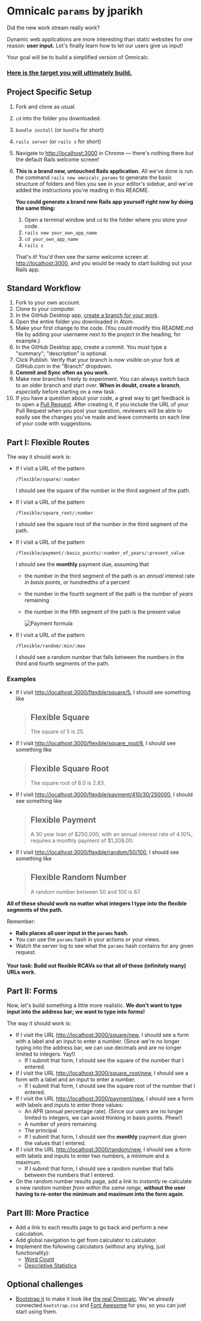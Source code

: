 # Omnicalc `params` by jparikh
Did the new work stream really work? 

Dynamic web applications are more interesting than static websites for one reason: **user input.** Let's finally learn how to let our users give us input!

Your goal will be to build a simplified version of Omnicalc.

### [Here is the target you will ultimately build.](https://omnicalc-params.herokuapp.com/)

## Project Specific Setup

 1. Fork and clone as usual.
 1. `cd` into the folder you downloaded.
 1. `bundle install` (or `bundle` for short)
 1. `rails server` (or `rails s` for short)
 1. Navigate to [http://localhost:3000](http://localhost:3000) in Chrome — there's nothing there but the default Rails welcome screen!
 1. **This is a brand new, untouched Rails application.** All we've done is run the command `rails new omnicalc_params` to generate the basic structure of folders and files you see in your editor's sidebar, and we've added the instructions you're reading in this README.

    **You could generate a brand new Rails app yourself right now by doing the same thing:**

    1. Open a terminal window and `cd` to the folder where you store your code.
    1. `rails new your_own_app_name`
    1. `cd your_own_app_name`
    1. `rails s`

    That's it! You'd then see the same welcome screen at [http://localhost:3000](http://localhost:3000), and you would be ready to start building out your Rails app.

## Standard Workflow

 1. Fork to your own account.
 1. Clone to your computer.
 1. In the GitHub Desktop app, [create a branch for your work](https://help.github.com/desktop/guides/contributing/creating-a-branch-for-your-work/#creating-a-branch).
 1. Open the entire folder you downloaded in Atom.
 1. Make your first change to the code. (You could modify this README.md file by adding your username next to the project in the heading, for example.)
 1. In the GitHub Desktop app, create a commit. You *must* type a "summary"; "description" is optional.
 1. Click Publish. Verify that your branch is now visible on your fork at GitHub.com in the "Branch" dropdown.
 1. **Commit and Sync often as you work.**
 1. Make new branches freely to experiment. You can always switch back to an older branch and start over. **When in doubt, create a branch**, _especially_ before starting on a new task.
 1. If you have a question about your code, a great way to get feedback is to open a [Pull Request](https://help.github.com/articles/creating-a-pull-request/). After creating it, if you include the URL of your Pull Request when you post your question, reviewers will be able to easily see the changes you've made and leave comments on each line of your code with suggestions.

## Part I: Flexible Routes

The way it should work is:

 - If I visit a URL of the pattern

    ```
    /flexible/square/:number
    ```

    I should see the square of the number in the third segment of the path.

 - If I visit a URL of the pattern

   ```
   /flexible/square_root/:number
   ```

   I should see the square root of the number in the third segment of the path.

 - If I visit a URL of the pattern

   ```
   /flexible/payment/:basis_points/:number_of_years/:present_value
   ```

   I should see the **monthly** payment due, assuming that

   - the number in the third segment of the path is an _annual_ interest rate _in basis points_, or hundredths of a percent
   - the number in the fourth segment of the path is the number of _years_ remaining
   - the number in the fifth segment of the path is the present value

        ![Payment formula](payment_formula.gif?raw=true "Payment formula")

 - If I visit a URL of the pattern

   ```
   /flexible/random/:min/:max
   ```

   I should see a random number that falls between the numbers in the third and fourth segments of the path.

### Examples

 - If I visit [http://localhost:3000/flexible/square/5](http://localhost:3000/flexible/square/5), I should see something like

    > ## Flexible Square
    >
    > The square of 5 is 25.

 - If I visit [http://localhost:3000/flexible/square_root/8](http://localhost:3000/flexible/square_root/8), I should see something like

    > ## Flexible Square Root
    >
    > The square root of 8.0 is 2.83.

 - If I visit [http://localhost:3000/flexible/payment/410/30/250000](http://localhost:3000/flexible/payment/34/60/30000), I should see something like

    > ## Flexible Payment
    >
    > A 30 year loan of $250,000, with an annual interest rate of 4.10%, requires a monthly payment of $1,208.00.

 - If I visit [http://localhost:3000/flexible/random/50/100](http://localhost:3000/flexible/random/50/100), I should see something like

    > ## Flexible Random Number
    >
    > A random number between 50 and 100 is 87.

**All of these should work no matter what integers I type into the flexible segments of the path.**

Remember:

 - **Rails places all user input in the `params` hash.**
 - You can use the `params` hash in your actions or your views.
 - Watch the server log to see what the `params` hash contains for any given request.

#### Your task: Build out flexible RCAVs so that all of these (infinitely many) URLs work.

## Part II: Forms

Now, let's build something a little more realistic. **We don't want to type input into the address bar; we want to type into forms!**

The way it should work is:

 - If I visit the URL [http://localhost:3000/square/new](http://localhost:3000/square/new), I should see a form with a label and an input to enter a number. (Since we're no longer typing into the address bar, we can use decimals and are no longer limited to integers. Yay!)
    - If I submit that form, I should see the square of the number that I entered.
 - If I visit the URL [http://localhost:3000/square_root/new](http://localhost:3000/square_root/new), I should see a form with a label and an input to enter a number.
    - If I submit that form, I should see the square root of the number that I entered.
 - If I visit the URL [http://localhost:3000/payment/new](http://localhost:3000/payment/new), I should see a form with labels and inputs to enter three values:
    - An APR (annual percentage rate). (Since our users are no longer limited to integers, we can avoid thinking in basis points. Phew!)
    - A number of _years_ remaining
    - The principal
    - If I submit that form, I should see the **monthly** payment due given the values that I entered.
 - If I visit the URL [http://localhost:3000/random/new](http://localhost:3000/random/new), I should see a form with labels and inputs to enter two numbers, a minimum and a maximum.
    - If I submit that form, I should see a random number that falls between the numbers that I entered.
 - On the random number results page, add a link to _instantly_ re-calculate a new random number _from within the same range_, **without the user having to re-enter the minimum and maximum into the form again**.

## Part III: More Practice

 - Add a link to each results page to go back and perform a new calculation.
 - Add global navigation to get from calculator to calculator.
 - Implement the following calculators (without any styling, just functionality):
    - [Word Count](http://omnicalc-target.herokuapp.com/word_count/new)
    - [Descriptive Statistics](http://omnicalc-target.herokuapp.com/descriptive_statistics/new)

## Optional challenges

 - [Bootstrap it](http://getbootstrap.com/components/#panels) to make it look like [the real Omnicalc](http://omnicalc-target.herokuapp.com/). We've already connected `bootstrap.css` and [Font Awesome](http://fontawesome.io/icons/) for you, so you can just start using them.
